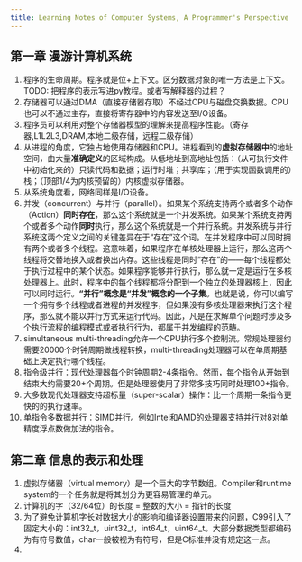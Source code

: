 ```yaml
---
title: Learning Notes of Computer Systems, A Programmer's Perspective
---
```




## 第一章 漫游计算机系统

1. 程序的生命周期。程序就是位+上下文。区分数据对象的唯一方法是上下文。TODO: 把程序的表示写进py教程。或者写解释器的过程？
5. 存储器可以通过DMA（直接存储器存取）不经过CPU与磁盘交换数据。CPU也可以不通过主存，直接将寄存器中的内容发送至I/O设备。
2. 程序员可以利用对整个存储器模型的理解来提高程序性能。（寄存器,L1L2L3,DRAM,本地二级存储，远程二级存储）
3. 从进程的角度，它独占地使用存储器和CPU。进程看到的**虚拟存储器中**的地址空间，由大量**准确定义**的区域构成。从低地址到高地址包括：（从可执行文件中初始化来的）只读代码和数据；运行时堆；共享库；（用于实现函数调用的）栈；（顶部1/4为内核预留的）内核虚拟存储器。
4. 从系统角度看，网络同样是I/O设备。
5. 并发（concurrent）与并行（parallel）。如果某个系统支持两个或者多个动作（Action）**同时存在**，那么这个系统就是一个并发系统。如果某个系统支持两个或者多个动作**同时**执行，那么这个系统就是一个并行系统。并发系统与并行系统这两个定义之间的关键差异在于“存在”这个词。在并发程序中可以同时拥有两个或者多个线程。这意味着，如果程序在单核处理器上运行，那么这两个线程将交替地换入或者换出内存。这些线程是同时“存在”的——每个线程都处于执行过程中的某个状态。如果程序能够并行执行，那么就一定是运行在多核处理器上。此时，程序中的每个线程都将分配到一个独立的处理器核上，因此可以同时运行。**“并行”概念是“并发”概念的一个子集**。也就是说，你可以编写一个拥有多个线程或者进程的并发程序，但如果没有多核处理器来执行这个程序，那么就不能以并行方式来运行代码。因此，凡是在求解单个问题时涉及多个执行流程的编程模式或者执行行为，都属于并发编程的范畴。
6. simultaneous multi-threading允许一个CPU执行多个控制流。常规处理器约需要20000个时钟周期做线程转换，multi-threading处理器可以在单周期基础上决定执行哪个线程。
7. 指令级并行：现代处理器每个时钟周期2-4条指令。然而，每个指令从开始到结束大约需要20+个周期。但是处理器使用了非常多技巧同时处理100+指令。
8. 大多数现代处理器支持超标量（super-scalar）操作：比一个周期一条指令更快的的执行速率。
9. 单指令多数据并行：SIMD并行。例如Intel和AMD的处理器支持并行对8对单精度浮点数做加法的指令。

## 第二章 信息的表示和处理

1. 虚拟存储器（virtual memory）是一个巨大的字节数组。Compiler和runtime system的一个任务就是将其划分为更容易管理的单元。
2. 计算机的字（32/64位）的长度 = 整数的大小 = 指针的长度
3. 为了避免计算机字长对数据大小的影响和编译器设置带来的问题，C99引入了固定大小的：int32_t，uint32_t，int64_t，uint64_t。大部分数据类型都编码为有符号数值，char一般被视为有符号，但是C标准并没有规定这一点。
4. 